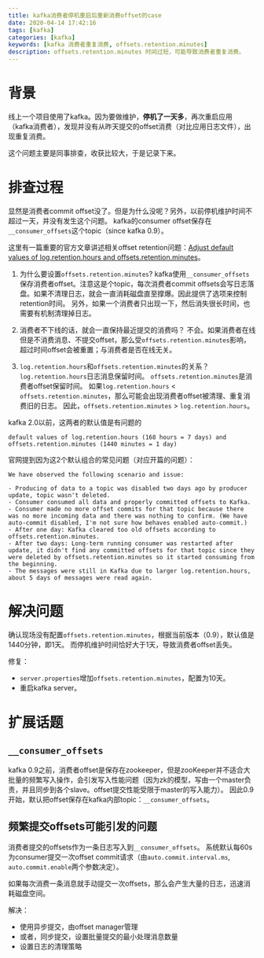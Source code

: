 ```yaml
---
title: kafka消费者停机重启后重新消费offset的case
date: 2020-04-14 17:42:16
tags: [kafka]
categories: [kafka]
keywords: [kafka 消费者重复消费, offsets.retention.minutes]
description: offsets.retention.minutes 时间过短，可能导致消费者重复消费。
---
```



# 背景

线上一个项目使用了kafka。因为要做维护，**停机了一天多**，再次重启应用（kafka消费者），发现并没有从昨天提交的offset消费（对比应用日志文件），出现重复消费。
<!-- more -->
这个问题主要是同事排查，收获比较大，于是记录下来。

# 排查过程

显然是消费者commit offset没了。但是为什么没呢？另外，以前停机维护时间不超过一天，并没有发生这个问题。
kafka的consumer offset保存在`__consumer_offsets`这个topic（since kafka 0.9）。

这里有一篇重要的官方文章讲述相关offset retention问题：[Adjust default values of log.retention.hours and offsets.retention.minutes](https://issues.apache.org/jira/browse/KAFKA-3806)。

1. 为什么要设置`offsets.retention.minutes`?
kafka使用`__consumer_offsets`保存消费者offset。注意这是个topic，每次消费者commit offsets会写日志落盘。如果不清理日志，就会一直消耗磁盘直至撑爆。因此提供了选项来控制retention时间。
另外，如果一个消费者只出现一下，然后消失很长时间，也需要有机制清理掉日志。

2. 消费者不下线的话，就会一直保持最近提交的消费吗？
不会。如果消费者在线但是不消费消息、不提交offset，那么受`offsets.retention.minutes`影响，超过时间offset会被重置；与消费者是否在线无关。

3. `log.retention.hours`和`offsets.retention.minutes`的关系？
`log.retention.hours`日志消息保留时间。
`offsets.retention.minutes`是消费者offset保留时间。
如果`log.retention.hours` < `offsets.retention.minutes`，那么可能会出现消费者offset被清理、重复消费旧的日志。
因此，`offsets.retention.minutes` > `log.retention.hours`。

kafka 2.0以前，这两者的默认值是有问题的
```
default values of log.retention.hours (168 hours = 7 days) and offsets.retention.minutes (1440 minutes = 1 day) 
```

官网提到因为这2个默认组合的常见问题（对应开篇的问题）：
```
We have observed the following scenario and issue:

- Producing of data to a topic was disabled two days ago by producer update, topic wasn't deleted.
- Consumer consumed all data and properly committed offsets to Kafka.
- Consumer made no more offset commits for that topic because there was no more incoming data and there was nothing to confirm. (We have auto-commit disabled, I'm not sure how behaves enabled auto-commit.)
- After one day: Kafka cleared too old offsets according to offsets.retention.minutes.
- After two days: Long-term running consumer was restarted after update, it didn't find any committed offsets for that topic since they were deleted by offsets.retention.minutes so it started consuming from the beginning.
- The messages were still in Kafka due to larger log.retention.hours, about 5 days of messages were read again.
```

# 解决问题

确认现场没有配置`offsets.retention.minutes`，根据当前版本（0.9），默认值是1440分钟，即1天。
而停机维护时间恰好大于1天，导致消费者offset丢失。

修复：
- `server.properties`增加`offsets.retention.minutes`，配置为10天。
- 重启kafka server。

# 扩展话题

## `__consumer_offsets`

kafka 0.9之前，消费者offset是保存在zookeeper，但是zooKeeper并不适合大批量的频繁写入操作，会引发写入性能问题（因为zk的模型，写由一个master负责，并且同步到各个slave。offset提交性能受限于master的写入能力）。
因此0.9开始，默认把offset保存在kafka内部topic：`__consumer_offsets`。

## 频繁提交offsets可能引发的问题

消费者提交的offsets作为一条日志写入到`__consumer_offsets`。
系统默认每60s为consumer提交一次offset commit请求（由`auto.commit.interval.ms`, `auto.commit.enable`两个参数决定）。

如果每次消费一条消息就手动提交一次offsets，那么会产生大量的日志，迅速消耗磁盘空间。

解决：
- 使用异步提交，由offset manager管理
- 或者，同步提交，设置批量提交的最小处理消息数量
- 设置日志的清理策略

